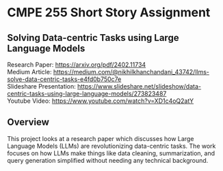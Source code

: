 # **CMPE 255 Short Story Assignment**

## Solving Data-centric Tasks using Large Language Models

Research Paper: https://arxiv.org/pdf/2402.11734  
Medium Article: https://medium.com/@nikhilkhanchandani_43742/llms-solve-data-centric-tasks-e4fd0b750c7e  
Slideshare Presentation: https://www.slideshare.net/slideshow/data-centric-tasks-using-large-language-models/273823487  
Youtube Video: https://www.youtube.com/watch?v=XD1c4oQ2atY

## Overview

This project looks at a research paper which discusses how Large Language Models (LLMs) are revolutionizing data-centric tasks. The work focuses on how LLMs make things like data cleaning, summarization, and query generation simplified without needing any technical background.
